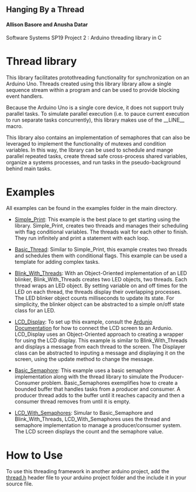 ## Hanging By a Thread
#### Allison Basore and Anusha Datar
Software Systems SP19 Project 2 : Arduino threading library in C

# Thread library

This library facilitates protothreading functionality for synchronization on an Arduino Uno. Threads created using this library library allow a single sequence stream within a program and can be used to provide blocking event handlers.

Because the Arduino Uno is a single core device, it does not support truly parallel tasks. To simulate parallel execution (i.e. to pauce current execution to run separate tasks concurrently), this library makes use of the \_\_LINE\_\_ macro. 

This library also contains an implementation of semaphores that can also be leveraged to implement the functionality of mutexes and condition variables. In this way, the library can be used to schedule and mange parallel repeated tasks, create thread safe cross-process shared variables, organize a systems processes, and run tasks in the pseudo-background behind main tasks.

# Examples
All examples can be found in the examples folder in the main directory.

- [Simple_Print](https://github.com/anushadatar/SoftSysHangingByAThread/blob/master/examples/simplePrint/simplePrint.ino): This example is the best place to get starting using the library. Simple_Print, creates two threads and manages their scheduling with flag conditional variables. The threads wait for each other to finish. They run infinitely and print a statement with each loop.

- [Basic_Thread](https://github.com/anushadatar/SoftSysHangingByAThread/blob/master/examples/basic_thread_example/basic_thread_example.ino): Similar to Simple_Print, this example creates two threads and schedules them with conditional flags. This example can be used a template for adding complex tasks.

- [Blink_With_Threads](https://github.com/anushadatar/SoftSysHangingByAThread/blob/master/examples/blinkWithThreads/blinkWithThreads.ino): With an Object-Oriented implementation of an LED blinker, Blink_With_Threads creates two LED objects, two threads. Each thread wraps an LED object. By setting variable on and off times for the LED on each thread, the threads display their overlapping processes. The LED blinker object counts milliseconds to update its state. For simplicity, the blinker object can be abstracted to a simple on/off state class for an LED.

- [LCD_Display](https://github.com/anushadatar/SoftSysHangingByAThread/blob/master/examples/LCDdispalyExample/LCDdispalyExample.ino): To set up this example, consult the [Ardunio Documentation](https://www.arduino.cc/en/Tutorial/LiquidCrystalDisplay) for how to connect the LCD screen to an Ardunio. LCD_Display uses an Object-Oriented approach to creating a wrapper for using the LCD display. This example is similar to Blink_With_Threads and displays a message from each thread to the screen. The Displayer class can be abstracted to inputing a message and displaying it on the screen, using the update method to change the message.

- [Basic_Semaphore](https://github.com/anushadatar/SoftSysHangingByAThread/blob/master/examples/basic_semaphore_example/basic_semaphore_example.ino): This example uses a basic semaphore implementation along with the thread library to simulate the Producer-Consumer problem. Basic_Semaphores exemplifies how to create a bounded buffer that handles tasks from a producer and consumer. A producer thread adds to the buffer until it reaches capacity and then a consumer thread removes from until it is empty.

- [LCD_With_Semaphores](https://github.com/anushadatar/SoftSysHangingByAThread/blob/master/examples/LCDSemaphores/LCDSemaphores.ino): Simular to Basic_Semaphore and Blink_With_Threads, LCD_With_Semaphores uses the thread and semaphore implementation to manage a producer/consumer system. The LCD screen displays the count and the semaphore value.

# How to Use
To use this threading framework in another arduino project, add the [thread.h](https://github.com/anushadatar/SoftSysHangingByAThread/blob/master/thread.h) header file to your arduino project folder and the include it in your source file.
